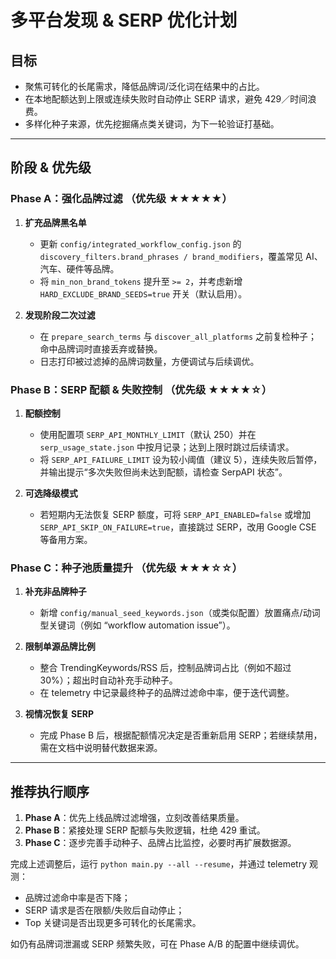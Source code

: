 # 多平台发现 & SERP 优化计划

## 目标
- 聚焦可转化的长尾需求，降低品牌词/泛化词在结果中的占比。
- 在本地配额达到上限或连续失败时自动停止 SERP 请求，避免 429／时间浪费。
- 多样化种子来源，优先挖掘痛点类关键词，为下一轮验证打基础。

---

## 阶段 & 优先级

### Phase A：强化品牌过滤 （优先级 ★★★★★）
1. **扩充品牌黑名单**  
   - 更新 `config/integrated_workflow_config.json` 的 `discovery_filters.brand_phrases / brand_modifiers`，覆盖常见 AI、汽车、硬件等品牌。  
   - 将 `min_non_brand_tokens` 提升至 `>= 2`，并考虑新增 `HARD_EXCLUDE_BRAND_SEEDS=true` 开关（默认启用）。

2. **发现阶段二次过滤**  
   - 在 `prepare_search_terms` 与 `discover_all_platforms` 之前复检种子；命中品牌词时直接丢弃或替换。  
   - 日志打印被过滤掉的品牌词数量，方便调试与后续调优。

### Phase B：SERP 配额 & 失败控制 （优先级 ★★★★☆）
1. **配额控制**  
   - 使用配置项 `SERP_API_MONTHLY_LIMIT`（默认 250）并在 `serp_usage_state.json` 中按月记录；达到上限时跳过后续请求。  
   - 将 `SERP_API_FAILURE_LIMIT` 设为较小阈值（建议 5），连续失败后暂停，并输出提示“多次失败但尚未达到配额，请检查 SerpAPI 状态”。

2. **可选降级模式**  
   - 若短期内无法恢复 SERP 额度，可将 `SERP_API_ENABLED=false` 或增加 `SERP_API_SKIP_ON_FAILURE=true`，直接跳过 SERP，改用 Google CSE 等备用方案。

### Phase C：种子池质量提升 （优先级 ★★★☆☆）
1. **补充非品牌种子**  
   - 新增 `config/manual_seed_keywords.json`（或类似配置）放置痛点/动词型关键词（例如 “workflow automation issue”）。

2. **限制单源品牌比例**  
   - 整合 TrendingKeywords/RSS 后，控制品牌词占比（例如不超过 30%）；超出时自动补充手动种子。  
   - 在 telemetry 中记录最终种子的品牌过滤命中率，便于迭代调整。

3. **视情况恢复 SERP**  
   - 完成 Phase B 后，根据配额情况决定是否重新启用 SERP；若继续禁用，需在文档中说明替代数据来源。

---

## 推荐执行顺序
1. **Phase A**：优先上线品牌过滤增强，立刻改善结果质量。
2. **Phase B**：紧接处理 SERP 配额与失败逻辑，杜绝 429 重试。
3. **Phase C**：逐步完善手动种子、品牌占比监控，必要时再扩展数据源。

完成上述调整后，运行 `python main.py --all --resume`，并通过 telemetry 观测：
- 品牌过滤命中率是否下降；
- SERP 请求是否在限额/失败后自动停止；
- Top 关键词是否出现更多可转化的长尾需求。

如仍有品牌词泄漏或 SERP 频繁失败，可在 Phase A/B 的配置中继续调优。

